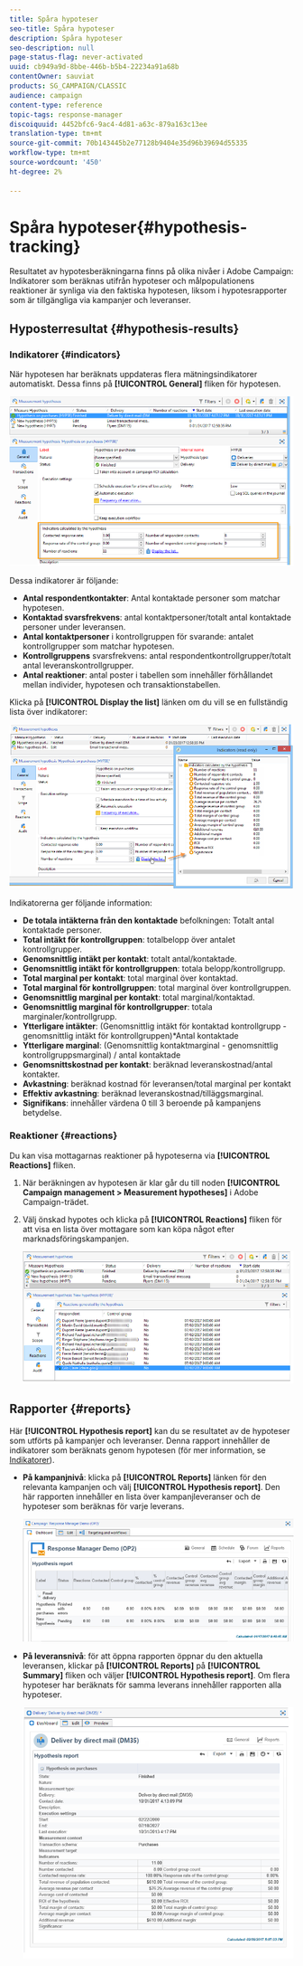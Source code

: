 ```yaml
---
title: Spåra hypoteser
seo-title: Spåra hypoteser
description: Spåra hypoteser
seo-description: null
page-status-flag: never-activated
uuid: cb949a9d-8bbe-446b-b5b4-22234a91a68b
contentOwner: sauviat
products: SG_CAMPAIGN/CLASSIC
audience: campaign
content-type: reference
topic-tags: response-manager
discoiquuid: 4452bfc6-9ac4-4d81-a63c-879a163c13ee
translation-type: tm+mt
source-git-commit: 70b143445b2e77128b9404e35d96b39694d55335
workflow-type: tm+mt
source-wordcount: '450'
ht-degree: 2%

---
```



# Spåra hypoteser{#hypothesis-tracking}

Resultatet av hypotesberäkningarna finns på olika nivåer i Adobe Campaign: Indikatorer som beräknas utifrån hypoteser och målpopulationens reaktioner är synliga via den faktiska hypotesen, liksom i hypotesrapporter som är tillgängliga via kampanjer och leveranser.

## Hyposterresultat {#hypothesis-results}

### Indikatorer {#indicators}

När hypotesen har beräknats uppdateras flera mätningsindikatorer automatiskt. Dessa finns på **[!UICONTROL General]** fliken för hypotesen.

![](assets/response_hypothesis_delivery_example_010.png)

Dessa indikatorer är följande:

* **Antal respondentkontakter**: Antal kontaktade personer som matchar hypotesen.
* **Kontaktad svarsfrekvens**: antal kontaktpersoner/totalt antal kontaktade personer under leveransen.
* **Antal kontaktpersoner** i kontrollgruppen för svarande: antalet kontrollgrupper som matchar hypotesen.
* **Kontrollgruppens** svarsfrekvens: antal respondentkontrollgrupper/totalt antal leveranskontrollgrupper.
* **Antal reaktioner**: antal poster i tabellen som innehåller förhållandet mellan individer, hypotesen och transaktionstabellen.

Klicka på **[!UICONTROL Display the list]** länken om du vill se en fullständig lista över indikatorer:

![](assets/response_hypothesis_indicators_002.png)

Indikatorerna ger följande information:

* **De totala intäkterna från den kontaktade** befolkningen: Totalt antal kontaktade personer.
* **Total intäkt för kontrollgruppen**: totalbelopp över antalet kontrollgrupper.
* **Genomsnittlig intäkt per kontakt**: totalt antal/kontaktade.
* **Genomsnittlig intäkt för kontrollgruppen**: totala belopp/kontrollgrupp.
* **Total marginal per kontakt**: total marginal över kontaktad.
* **Total marginal för kontrollgruppen**: total marginal över kontrollgruppen.
* **Genomsnittlig marginal per kontakt**: total marginal/kontaktad.
* **Genomsnittlig marginal för kontrollgrupper**: totala marginaler/kontrollgrupp.
* **Ytterligare intäkter**: (Genomsnittlig intäkt för kontaktad kontrollgrupp - genomsnittlig intäkt för kontrollgruppen)*Antal kontaktade
* **Ytterligare marginal**: (Genomsnittlig kontaktmarginal - genomsnittlig kontrollgruppsmarginal) / antal kontaktade
* **Genomsnittskostnad per kontakt**: beräknad leveranskostnad/antal kontakter.
* **Avkastning**: beräknad kostnad för leveransen/total marginal per kontakt
* **Effektiv avkastning**: beräknad leveranskostnad/tilläggsmarginal.
* **Signifikans**: innehåller värdena 0 till 3 beroende på kampanjens betydelse.

### Reaktioner {#reactions}

Du kan visa mottagarnas reaktioner på hypoteserna via **[!UICONTROL Reactions]** fliken.

1. När beräkningen av hypotesen är klar går du till noden **[!UICONTROL Campaign management > Measurement hypotheses]** i Adobe Campaign-trädet.
1. Välj önskad hypotes och klicka på **[!UICONTROL Reactions]** fliken för att visa en lista över mottagare som kan köpa något efter marknadsföringskampanjen.

   ![](assets/response_hypothesis_reactions_001.png)

## Rapporter {#reports}

Här **[!UICONTROL Hypothesis report]** kan du se resultatet av de hypoteser som utförts på kampanjer och leveranser. Denna rapport innehåller de indikatorer som beräknats genom hypotesen (för mer information, se [Indikatorer](#indicators)).

* **På kampanjnivå**: klicka på **[!UICONTROL Reports]** länken för den relevanta kampanjen och välj **[!UICONTROL Hypothesis report]**. Den här rapporten innehåller en lista över kampanjleveranser och de hypoteser som beräknas för varje leverans.

   ![](assets/response_hypothesis_campaign_report_001.png)

* **På leveransnivå**: för att öppna rapporten öppnar du den aktuella leveransen, klickar på **[!UICONTROL Reports]** på **[!UICONTROL Summary]** fliken och väljer **[!UICONTROL Hypothesis report]**. Om flera hypoteser har beräknats för samma leverans innehåller rapporten alla hypoteser.

   ![](assets/response_hypothesis_delivery_report_001.png)
